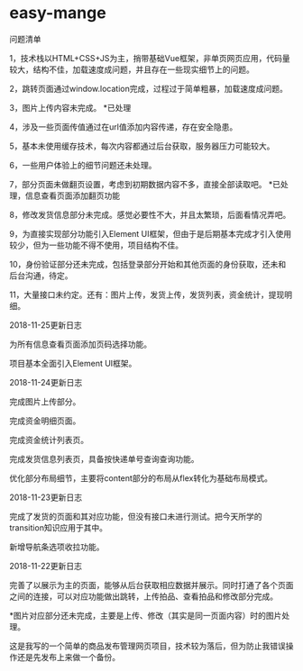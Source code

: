 # easy-mange
问题清单

1，技术栈以HTML+CSS+JS为主，捎带基础Vue框架，非单页网页应用，代码量较大，结构不佳，加载速度成问题，并且存在一些现实细节上的问题。

2，跳转页面通过window.location完成，过程过于简单粗暴，加载速度成问题。

3，图片上传内容未完成。 *已处理

4，涉及一些页面传值通过在url值添加内容传递，存在安全隐患。

5，基本未使用缓存技术，每次内容都通过后台获取，服务器压力可能较大。

6，一些用户体验上的细节问题还未处理。

7，部分页面未做翻页设置，考虑到初期数据内容不多，直接全部读取吧。 *已处理，信息查看页面添加翻页功能

8，修改发货信息部分未完成。感觉必要性不大，并且太繁琐，后面看情况弄吧。

9，为直接实现部分功能引入Element UI框架，但由于是后期基本完成才引入使用较少，但为一些功能不得不使用，项目结构不佳。

10，身份验证部分还未完成，包括登录部分开始和其他页面的身份获取，还未和后台沟通，待定。

11，大量接口未约定。还有：图片上传，发货上传，发货列表，资金统计，提现明细。


2018-11-25更新日志

为所有信息查看页面添加页码选择功能。

项目基本全面引入Element UI框架。

2018-11-24更新日志

完成图片上传部分。

完成资金明细页面。

完成资金统计列表页。

完成发货信息列表页，具备按快递单号查询查询功能。

优化部分布局细节，主要将content部分的布局从flex转化为基础布局模式。


2018-11-23更新日志

完成了发货的页面和其对应功能，但没有接口未进行测试。把今天所学的transition知识应用于其中。

新增导航条选项收拉功能。


2018-11-22更新日志

完善了以展示为主的页面，能够从后台获取相应数据并展示。同时打通了各个页面之间的连接，可以对应功能做出跳转，上传拍品、查看拍品和修改部分完成。

*图片对应部分还未完成，主要是上传、修改（其实是同一页面内容）时的图片处理。


这是我写的一个简单的商品发布管理网页项目，技术较为落后，但为防止我错误操作还是先发布上来做一个备份。
